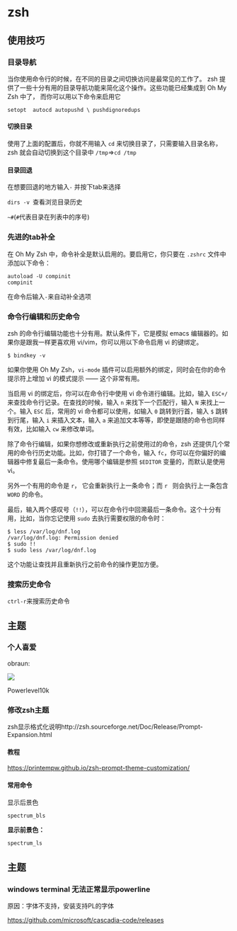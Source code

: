 # zsh

## 使用技巧

### 目录导航

当你使用命令行的时候，在不同的目录之间切换访问是最常见的工作了。 zsh 提供了一些十分有用的目录导航功能来简化这个操作。这些功能已经集成到 Oh My Zsh 中了， 而你可以用以下命令来启用它

```shell
setopt  autocd autopushd \ pushdignoredups
```

#### 切换目录

 使用了上面的配置后，你就不用输入 `cd` 来切换目录了，只需要输入目录名称，zsh 就会自动切换到这个目录中 `/tmp`=>`cd /tmp`



#### 目录回退

在想要回退的地方输入`-` 并按下tab来选择



`dirs -v `查看浏览目录历史

`~#`(`#`代表目录在列表中的序号)

### 先进的tab补全

在 Oh My Zsh 中，命令补全是默认启用的。要启用它，你只要在 `.zshrc` 文件中添加以下命令：

```
autoload -U compinit
compinit
```



在命令后输入`-`来自动补全选项

### 命令行编辑和历史命令

zsh 的命令行编辑功能也十分有用。默认条件下，它是模拟 emacs 编辑器的。如果你是跟我一样更喜欢用 vi/vim，你可以用以下命令启用 vi 的键绑定。

```
$ bindkey -v
```

如果你使用 Oh My Zsh，`vi-mode` 插件可以启用额外的绑定，同时会在你的命令提示符上增加 vi 的模式提示 —— 这个非常有用。

当启用 vi 的绑定后，你可以在命令行中使用 vi 命令进行编辑。比如，输入 `ESC+/` 来查找命令行记录。在查找的时候，输入 `n` 来找下一个匹配行，输入 `N` 来找上一个。输入 `ESC` 后，常用的 vi 命令都可以使用，如输入 `0` 跳转到行首，输入 `$` 跳转到行尾，输入 `i` 来插入文本，输入 `a` 来追加文本等等，即使是跟随的命令也同样有效，比如输入 `cw` 来修改单词。

除了命令行编辑，如果你想修改或重新执行之前使用过的命令，zsh 还提供几个常用的命令行历史功能。比如，你打错了一个命令，输入 `fc`，你可以在你偏好的编辑器中修复最后一条命令。使用哪个编辑是参照 `$EDITOR` 变量的，而默认是使用 vi。

另外一个有用的命令是 `r`， 它会重新执行上一条命令；而 `r ` 则会执行上一条包含 `WORD` 的命令。

最后，输入两个感叹号（`!!`），可以在命令行中回溯最后一条命令。这个十分有用，比如，当你忘记使用 `sudo` 去执行需要权限的命令时：

```
$ less /var/log/dnf.log
/var/log/dnf.log: Permission denied
$ sudo !!
$ sudo less /var/log/dnf.log
```

这个功能让查找并且重新执行之前命令的操作更加方便。



### 搜索历史命令

`ctrl-r`来搜索历史命令

## 主题

### 个人喜爱

obraun:

![](https://raw.githubusercontent.com/Explorersss/photo/master/20200906210454.png)



Powerlevel10k

### 修改zsh主题

zsh显示格式化说明http://zsh.sourceforge.net/Doc/Release/Prompt-Expansion.html



#### 教程

https://printempw.github.io/zsh-prompt-theme-customization/

#### 常用命令





显示后景色

```bash
spectrum_bls
```

**显示前景色：**

```bash
spectrum_ls
```

## 主题

### windows terminal 无法正常显示powerline

原因：字体不支持，安装支持PL的字体

https://github.com/microsoft/cascadia-code/releases


